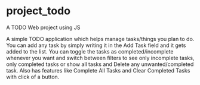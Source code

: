 # project_todo
A TODO Web project using JS

A simple TODO application which helps manage tasks/things you plan to do. 
You can add any task by simply writing it in the Add Task field and it gets added to the list.
You can toggle the tasks as completed/incomplete whenever you want and switch between filters to see only incomplete tasks, only completed tasks or show all tasks and Delete any unwanted/completed task.
Also has features like Complete All Tasks and Clear Completed Tasks with click of a button.
